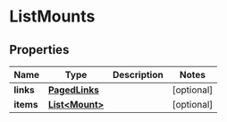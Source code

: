 

# ListMounts


## Properties

| Name | Type | Description | Notes |
|------------ | ------------- | ------------- | -------------|
|**links** | [**PagedLinks**](PagedLinks.md) |  |  [optional] |
|**items** | [**List&lt;Mount&gt;**](Mount.md) |  |  [optional] |



